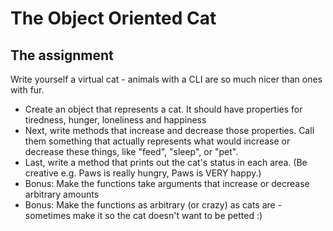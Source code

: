 # The Object Oriented Cat

## The assignment

Write yourself a virtual cat - animals with a CLI are so much nicer than ones with fur.

- Create an object that represents a cat. It should have properties for tiredness, hunger, loneliness and happiness
- Next, write methods that increase and decrease those properties. Call them something that actually represents what would increase or decrease these things, like "feed", "sleep", or "pet".
- Last, write a method that prints out the cat's status in each area. (Be creative e.g. Paws is really hungry, Paws is VERY happy.)
- Bonus: Make the functions take arguments that increase or decrease arbitrary amounts
- Bonus: Make the functions as arbitrary (or crazy) as cats are - sometimes make it so the cat doesn't want to be petted :)
